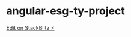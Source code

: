 # angular-esg-ty-project

[Edit on StackBlitz ⚡️](https://stackblitz.com/edit/angular-esg-ty-project)